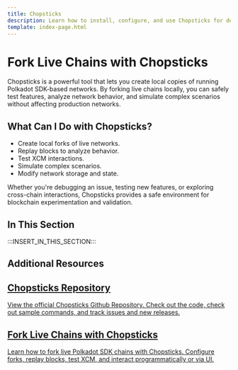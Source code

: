 ```yaml
---
title: Chopsticks
description: Learn how to install, configure, and use Chopsticks for debugging and forking Polkadot SDK-based networks in a local development environment.
template: index-page.html
---
```


# Fork Live Chains with Chopsticks

Chopsticks is a powerful tool that lets you create local copies of running Polkadot SDK-based networks. By forking live chains locally, you can safely test features, analyze network behavior, and simulate complex scenarios without affecting production networks.

## What Can I Do with Chopsticks?

- Create local forks of live networks.
- Replay blocks to analyze behavior.
- Test XCM interactions.
- Simulate complex scenarios.
- Modify network storage and state.

Whether you're debugging an issue, testing new features, or exploring cross-chain interactions, Chopsticks provides a safe environment for blockchain experimentation and validation.

## In This Section

:::INSERT_IN_THIS_SECTION:::

## Additional Resources

<div class="subsection-wrapper">
  <div class="card">
    <a href="https://github.com/AcalaNetwork/chopsticks/"  target="_blank">
      <h2 class="title">Chopsticks Repository</h2>
      <p class="description">View the official Chopsticks Github Repository. Check out the code, check out sample commands, and track issues and new releases.</p>
    </a>
  </div>
    <div class="card">
    <a href="/tutorials/polkadot-sdk/testing/fork-live-chains/">
      <h2 class="title">Fork Live Chains with Chopsticks</h2>
      <p class="description">Learn how to fork live Polkadot SDK chains with Chopsticks. Configure forks, replay blocks, test XCM, and interact programmatically or via UI.</p>
    </a>
  </div>
</div>
